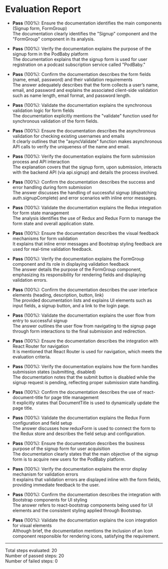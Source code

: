 # Evaluation Report

- **Pass** (100%): Ensure the documentation identifies the main components (Signup form, FormGroup)  
  The documentation clearly identifies the "Signup" component and the "FormGroup" component in its analysis.

- **Pass** (100%): Verify the documentation explains the purpose of the signup form in the PodBaby platform  
  The documentation explains that the signup form is used for user registration on a podcast subscription service called "PodBaby."

- **Pass** (100%): Confirm the documentation describes the form fields (name, email, password) and their validation requirements  
  The answer adequately describes that the form collects a user’s name, email, and password and explains the associated client-side validation such as name length, email format, and password length.

- **Pass** (100%): Validate the documentation explains the synchronous validation logic for form fields  
  The documentation explicitly mentions the "validate" function used for synchronous validation of the form fields.

- **Pass** (100%): Ensure the documentation describes the asynchronous validation for checking existing usernames and emails  
  It clearly outlines that the "asyncValidate" function makes asynchronous API calls to verify the uniqueness of the name and email.

- **Pass** (100%): Verify the documentation explains the form submission process and API interaction  
  The explanation covers that the signup form, upon submission, interacts with the backend API (via api.signup) and details the process involved.

- **Pass** (100%): Confirm the documentation describes the success and error handling during form submission  
  The answer discusses the handling of successful signup (dispatching auth.signupComplete) and error scenarios with inline error messages.

- **Pass** (100%): Validate the documentation explains the Redux integration for form state management  
  The analysis identifies the use of Redux and Redux Form to manage the form state and overall application state.

- **Pass** (100%): Ensure the documentation describes the visual feedback mechanisms for form validation  
  It explains that inline error messages and Bootstrap styling feedback are used for real-time validation feedback.

- **Pass** (100%): Verify the documentation explains the FormGroup component and its role in displaying validation feedback  
  The answer details the purpose of the FormGroup component, emphasizing its responsibility for rendering fields and displaying validation errors.

- **Pass** (100%): Confirm the documentation describes the user interface elements (heading, description, button, link)  
  The provided documentation lists and explains UI elements such as input fields, a signup button, and a link to the login page.

- **Pass** (100%): Validate the documentation explains the user flow from entry to successful signup  
  The answer outlines the user flow from navigating to the signup page through form interactions to the final submission and redirection.

- **Pass** (100%): Ensure the documentation describes the integration with React Router for navigation  
  It is mentioned that React Router is used for navigation, which meets the evaluation criteria.

- **Pass** (100%): Verify the documentation explains how the form handles submission states (submitting, disabled)  
  The documentation notes that the submit button is disabled while the signup request is pending, reflecting proper submission state handling.

- **Pass** (100%): Confirm the documentation describes the use of react-document-title for page title management  
  It explicitly states that DocumentTitle is used to dynamically update the page title.

- **Pass** (100%): Validate the documentation explains the Redux Form configuration and field setup  
  The answer discusses how reduxForm is used to connect the form to the Redux store and describes the field setup and configuration.

- **Pass** (100%): Ensure the documentation describes the business purpose of the signup form for user acquisition  
  The documentation clearly states that the main objective of the signup form is to acquire new users for the PodBaby platform.

- **Pass** (100%): Verify the documentation explains the error display mechanism for validation errors  
  It explains that validation errors are displayed inline with the form fields, providing immediate feedback to the user.

- **Pass** (100%): Confirm the documentation describes the integration with Bootstrap components for UI styling  
  The answer refers to react-bootstrap components being used for UI elements and the consistent styling applied through Bootstrap.

- **Pass** (100%): Validate the documentation explains the icon integration for visual elements  
  Although brief, the documentation mentions the inclusion of an Icon component responsible for rendering icons, satisfying the requirement.

---

Total steps evaluated: 20  
Number of passed steps: 20  
Number of failed steps: 0